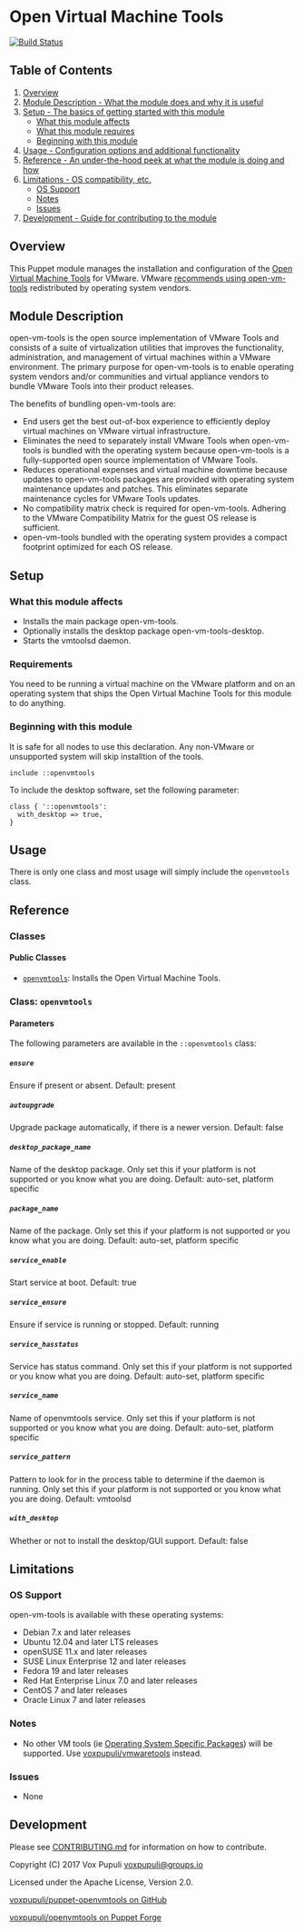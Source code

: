 # Open Virtual Machine Tools

[![Build Status](https://secure.travis-ci.org/voxpupuli/puppet-openvmtools.png?branch=master)
](http://travis-ci.org/voxpupuli/puppet-openvmtools)

## Table of Contents

1. [Overview](#overview)
2. [Module Description - What the module does and why it is useful](#module-description)
3. [Setup - The basics of getting started with this module](#setup)
    * [What this module affects](#what-this-module-affects)
    * [What this module requires](#requirements)
    * [Beginning with this module](#beginning-with-this-module)
4. [Usage - Configuration options and additional functionality](#usage)
5. [Reference - An under-the-hood peek at what the module is doing and how](#reference)
6. [Limitations - OS compatibility, etc.](#limitations)
    * [OS Support](#os-support)
    * [Notes](#notes)
    * [Issues](#issues)
7. [Development - Guide for contributing to the module](#development)

## Overview

This Puppet module manages the installation and configuration of the
[Open Virtual Machine Tools](http://open-vm-tools.sourceforge.net/) for VMware.
VMware [recommends using open-vm-tools](http://kb.vmware.com/kb/2073803)
redistributed by operating system vendors.

## Module Description

open-vm-tools is the open source implementation of VMware Tools and consists of
a suite of virtualization utilities that improves the functionality,
administration, and management of virtual machines within a VMware environment.
The primary purpose for open-vm-tools is to enable operating system vendors
and/or communities and virtual appliance vendors to bundle VMware Tools into
their product releases.

The benefits of bundling open-vm-tools are:

* End users get the best out-of-box experience to efficiently deploy virtual
  machines on VMware virtual infrastructure.
* Eliminates the need to separately install VMware Tools when open-vm-tools is
  bundled with the operating system because open-vm-tools is a fully-supported
  open source implementation of VMware Tools.
* Reduces operational expenses and virtual machine downtime because updates to
  open-vm-tools packages are provided with operating system maintenance updates
  and patches. This eliminates separate maintenance cycles for VMware Tools
  updates.
* No compatibility matrix check is required for open-vm-tools. Adhering to the
  VMware Compatibility Matrix for the guest OS release is sufficient.
* open-vm-tools bundled with the operating system provides a compact footprint
  optimized for each OS release.

## Setup

### What this module affects

* Installs the main package open-vm-tools.
* Optionally installs the desktop package open-vm-tools-desktop.
* Starts the vmtoolsd daemon.

### Requirements

You need to be running a virtual machine on the VMware platform and on an
operating system that ships the Open Virtual Machine Tools for this module
to do anything.

### Beginning with this module

It is safe for all nodes to use this declaration.  Any non-VMware or unsupported
system will skip installtion of the tools.

```puppet
include ::openvmtools
```

To include the desktop software, set the following parameter:

```puppet
class { '::openvmtools':
  with_desktop => true,
}
```

## Usage

There is only one class and most usage will simply include the `openvmtools`
class.

## Reference

### Classes

#### Public Classes

* [`openvmtools`](#class-openvmtools): Installs the Open Virtual Machine Tools.

### Class: `openvmtools`

#### Parameters

The following parameters are available in the `::openvmtools` class:

##### `ensure`

Ensure if present or absent.
Default: present

##### `autoupgrade`

Upgrade package automatically, if there is a newer version.
Default: false

##### `desktop_package_name`

Name of the desktop package.  Only set this if your platform is not supported or
you know what you are doing.
Default: auto-set, platform specific

##### `package_name`

Name of the package.  Only set this if your platform is not supported or you
know what you are doing.
Default: auto-set, platform specific

##### `service_enable`

Start service at boot.
Default: true

##### `service_ensure`

Ensure if service is running or stopped.
Default: running

##### `service_hasstatus`

Service has status command.  Only set this if your platform is not supported or
you know what you are doing.
Default: auto-set, platform specific

##### `service_name`

Name of openvmtools service.  Only set this if your platform is not supported or
you know what you are doing.
Default: auto-set, platform specific

##### `service_pattern`

Pattern to look for in the process table to determine if the daemon is running.
Only set this if your platform is not supported or you know what you are doing.
Default: vmtoolsd

##### `with_desktop`

Whether or not to install the desktop/GUI support.
Default: false

## Limitations

### OS Support

open-vm-tools is available with these operating systems:

* Debian 7.x and later releases
* Ubuntu 12.04 and later LTS releases
* openSUSE 11.x and later releases
* SUSE Linux Enterprise 12 and later releases
* Fedora 19 and later releases
* Red Hat Enterprise Linux 7.0 and later releases
* CentOS 7 and later releases
* Oracle Linux 7 and later releases

### Notes

* No other VM tools
  (ie [Operating System Specific Packages](http://packages.vmware.com/)) will be
  supported.  Use
  [voxpupuli/vmwaretools](https://forge.puppetlabs.com/voxpupuli/vmwaretools)
  instead.

### Issues

* None

## Development

Please see [CONTRIBUTING.md](CONTRIBUTING.md) for information on how to contribute.

Copyright (C) 2017 Vox Pupuli <voxpupuli@groups.io>

Licensed under the Apache License, Version 2.0.

[voxpupuli/puppet-openvmtools on GitHub](https://github.com/voxpupuli/puppet-openvmtools)

[voxpupuli/openvmtools on Puppet Forge](https://forge.puppetlabs.com/voxpupuli/openvmtools)
